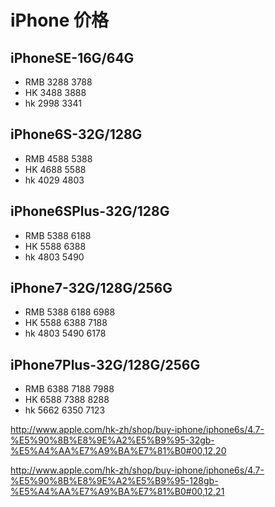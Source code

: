 # iPhone 价格 #

## iPhoneSE-16G/64G ##
- RMB		3288	3788
- HK		3488	3888
- hk		2998	3341

## iPhone6S-32G/128G ##
- RMB		4588	5388
- HK		4688	5588
- hk		4029	4803

## iPhone6SPlus-32G/128G ##
- RMB		5388	6188
- HK		5588	6388
- hk		4803	5490

## iPhone7-32G/128G/256G ##
- RMB		5388	6188	6988
- HK		5588	6388	7188
- hk		4803	5490	6178

## iPhone7Plus-32G/128G/256G ##
- RMB		6388	7188	7988
- HK		6588	7388	8288
- hk 		5662	6350	7123



http://www.apple.com/hk-zh/shop/buy-iphone/iphone6s/4.7-%E5%90%8B%E8%9E%A2%E5%B9%95-32gb-%E5%A4%AA%E7%A9%BA%E7%81%B0#00,12,20

http://www.apple.com/hk-zh/shop/buy-iphone/iphone6s/4.7-%E5%90%8B%E8%9E%A2%E5%B9%95-128gb-%E5%A4%AA%E7%A9%BA%E7%81%B0#00,12,21